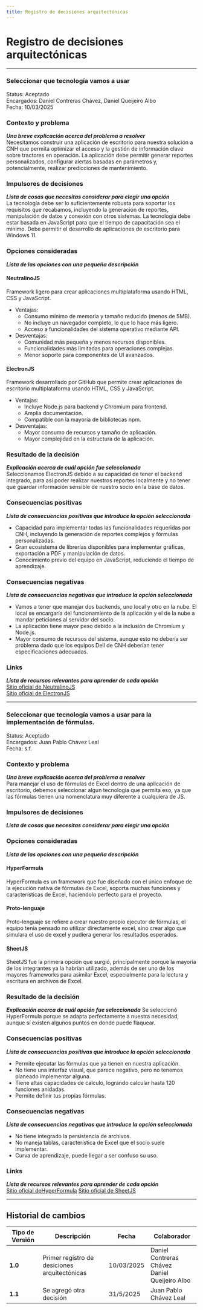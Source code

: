 ```yaml
---
title: Registro de decisiones arquitectónicas
---
```


# Registro de decisiones arquitectónicas

---

### Seleccionar que tecnología vamos a usar
Status: Aceptado  
Encargados: Daniel Contreras Chávez, Daniel Queijeiro Albo  
Fecha: 10/03/2025

### Contexto y problema
***Una breve explicación acerca del problema a resolver***  
Necesitamos construir una aplicación de escritorio para nuestra solución a CNH que permita optimizar el acceso y la gestión de información clave sobre tractores en operación. La aplicación debe permitir generar reportes personalizados, configurar alertas basadas en parámetros y, potencialmente, realizar predicciones de mantenimiento.
### Impulsores de decisiones
***Lista de cosas que necesitas considerar para elegir una opción***  
La tecnología debe ser lo suficientemente robusta para soportar los requisitos que recabamos, incluyendo la generación de reportes, manipulación de datos y conexión con otros sistemas.
La tecnología debe estar basada en JavaScript para que el tiempo de capacitación sea el mínimo.
Debe permitir el desarrollo de aplicaciones de escritorio para Windows 11.
### Opciones consideradas
***Lista de las opciones con una pequeña descripción***  
#### NeutralinoJS
Framework ligero para crear aplicaciones multiplataforma usando HTML, CSS y JavaScript.
-  Ventajas:
    - Consumo mínimo de memoria y tamaño reducido (menos de 5MB).
    - No incluye un navegador completo, lo que lo hace más ligero.
    - Acceso a funcionalidades del sistema operativo mediante API.
- Desventajas:
    - Comunidad más pequeña y menos recursos disponibles.
    - Funcionalidades más limitadas para operaciones complejas.
    - Menor soporte para componentes de UI avanzados.
#### ElectronJS
Framework desarrollado por GitHub que permite crear aplicaciones de escritorio multiplataforma usando HTML, CSS y JavaScript.
- Ventajas:
	- Incluye Node.js para backend y Chromium para frontend.
	- Amplia documentación.
	- Compatible con la mayoría de bibliotecas npm.
- Desventajas:
	- Mayor consumo de recursos y tamaño de aplicación.
	- Mayor complejidad en la estructura de la aplicación.

### Resultado de la decisión
***Explicación acerca de cuál opción fue seleccionada***  
Seleccionamos ElectronJS debido a su capacidad de tener el backend integrado, para así poder realizar nuestros reportes localmente y no tener que guardar información sensible de nuestro socio en la base de datos.
### Consecuencias positivas
***Lista de consecuencias positivas que introduce la opción seleccionada***  
- Capacidad para implementar todas las funcionalidades requeridas por CNH, incluyendo la generación de reportes complejos y fórmulas personalizadas.
- Gran ecosistema de librerías disponibles para implementar gráficas, exportación a PDF y manipulación de datos.
- Conocimiento previo del equipo en JavaScript, reduciendo el tiempo de aprendizaje.
### Consecuencias negativas
***Lista de consecuencias negativas que introduce la opción seleccionada***  
- Vamos a tener que manejar dos backends, uno local y otro en la nube. El local se encargaría del funcionamiento de la aplicación y el de la nube a mandar peticiones al servidor del socio.
- La aplicación tiene mayor peso debido a la inclusión de Chromium y Node.js.
- Mayor consumo de recursos del sistema, aunque esto no debería ser problema dado que los equipos Dell de CNH deberían tener especificaciones adecuadas.

### Links
***Lista de recursos relevantes para aprender de cada opción***  
[Sitio oficial de NeutralinoJS](https://neutralino.js.org/)  
[Sitio oficial de ElectronJS](https://www.electronjs.org/)

---
### Seleccionar que tecnología vamos a usar para la implementación de fórmulas.
Status: Aceptado  
Encargados: Juan Pablo Chávez Leal  
Fecha: s.f.

### Contexto y problema
***Una breve explicación acerca del problema a resolver***  
Para manejar el uso de fórmulas de Excel dentro de una aplicación de escritorio, debemos seleccionar algun tecnología que permita eso, ya que las fórmulas tienen una nomenclatura muy diferente a cualquiera de JS.

### Impulsores de decisiones
***Lista de cosas que necesitas considerar para elegir una opción***  


### Opciones consideradas
***Lista de las opciones con una pequeña descripción***  

#### HyperFormula
HyperFormula es un framework que fue diseñado con el único enfoque de la ejecución nativa de fórmulas de Excel, soporta muchas funciones y características de Excel, haciendolo perfecto para el proyecto.

#### Proto-lenguaje
Proto-lenguaje se refiere a crear nuestro propio ejecutor de fórmulas, el equipo tenía pensado no utilizar directamente excel, sino crear algo que simulara el uso de excel y pudiera generar los resultados esperados.

#### SheetJS
SheetJS fue la primera opción que surgió, principalmente porque la mayoría de los integrantes ya la habrían utilizado, además de ser uno de los mayores frameworks para asimilar Excel, especialmente para la lectura y escritura en archivos de Excel.

### Resultado de la decisión
***Explicación acerca de cuál opción fue seleccionada***
Se seleccionó HyperFormula porque se adapta perfectamente a nuestra necesidad, aunque sí existen algunos puntos en donde puede flaquear.  


### Consecuencias positivas
***Lista de consecuencias positivas que introduce la opción seleccionada***  
- Permite ejecutar las fórmulas que ya tienen en nuestra aplicación.
- No tiene una interfaz visual, que parece negativo, pero no tenemos planeado implementar alguna.
- Tiene altas capacidades de calculo, logrando calcular hasta 120 funciones anidadas.
- Permite definir tus propias fórmulas.

### Consecuencias negativas
***Lista de consecuencias negativas que introduce la opción seleccionada***  
- No tiene integrado la persistencia de archivos.
- No maneja tablas, característica de Excel que el socio suele implementar.
- Curva de aprendizaje, puede llegar a ser confuso su uso.
### Links
***Lista de recursos relevantes para aprender de cada opción***  
[Sitio oficial deHyperFormula](https://hyperformula.handsontable.com/#what-hyperformula-can-be-used-for)
[Sitio oficial de SheetJS](https://sheetjs.com/)

---

## Historial de cambios

| **Tipo de Versión** | **Descripción** | **Fecha**  | **Colaborador** |
| ------------------- | --------------- | ---------- | --------------- |
| **1.0** | Primer registro de desiciones arquitectónicas | 10/03/2025 | Daniel Contreras Chávez <br/> Daniel Queijeiro Albo |
| **1.1** | Se agregó otra decisión | 31/5/2025 | Juan Pablo Chávez Leal |